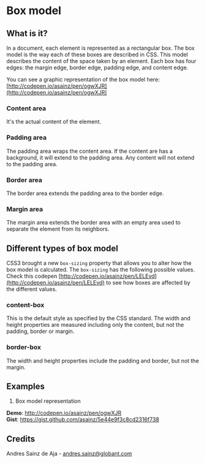 # Box model

## What is it?

In a document, each element is represented as a rectangular box. The box model is the way each of these boxes are described in CSS. This model describes the content of the space taken by an element. Each box has four edges: the margin edge, border edge, padding edge, and content edge.

You can see a graphic representation of the box model here: [http://codepen.io/asainz/pen/ogwXJR](http://codepen.io/asainz/pen/ogwXJR)

### Content area

It's the actual content of the element.

### Padding area

The padding area wraps the content area. If the content are has a background, it will extend to the padding area. Any content will not extend to the padding area.

### Border area

The border area extends the padding area to the border edge.

### Margin area

The margin area extends the border area with an empty area used to separate the element from its neighbors.

## Different types of box model

CSS3 brought a new `box-sizing` property that allows you to alter how the box model is calculated. The `box-sizing` has the following possible values. Check this codepen [http://codepen.io/asainz/pen/LELEvd](http://codepen.io/asainz/pen/LELEvd) to see how boxes are affected by the different values.

### content-box

This is the default style as specified by the CSS standard. The width and height properties are measured including only the content, but not the padding, border or margin.

### border-box

The width and height properties include the padding and border, but not the margin. 

## Examples

1. Box model representation

__Demo__: http://codepen.io/asainz/pen/ogwXJR  
__Gist__: https://gist.github.com/asainz/5e44e9f3c8cd2316f738

## Credits

Andres Sainz de Aja - andres.sainz@globant.com
